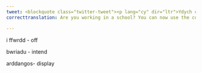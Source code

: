 ```yaml
---
tweet: <blockquote class="twitter-tweet"><p lang="cy" dir="ltr">Ydych chi&#39;n gweithio mewn ysgol? Gallwch nawr ddefnyddio&#39;r cod &#39;YsgolionMeddwl&#39; i gael 35% i ffwrdd o bris ein cardiau post, os ydych yn bwriadu defnyddio neu arddangos y cardiau yn eich dosbarth.<br><br>&gt;&gt;<a href="https://t.co/32w8XjVBkQ">https://t.co/32w8XjVBkQ</a>&lt;&lt;<a href="https://twitter.com/hashtag/IechydMeddwl?src=hash&amp;ref_src=twsrc%5Etfw">#IechydMeddwl</a> <a href="https://twitter.com/hashtag/yagym?src=hash&amp;ref_src=twsrc%5Etfw">#yagym</a> <a href="https://twitter.com/heleddowencouk?ref_src=twsrc%5Etfw">@heleddowencouk</a> <a href="https://t.co/JeZW9TmpEP">pic.twitter.com/JeZW9TmpEP</a></p>&mdash; Meddwl (@gwefanmeddwl) <a href="https://twitter.com/gwefanmeddwl/status/1283477683675041792?ref_src=twsrc%5Etfw">July 15, 2020</a></blockquote> <script async src="https://platform.twitter.com/widgets.js" charset="utf-8"></script>
correcttranslation: Are you working in a school? You can now use the code 'YsgolionMeddwl' to get 35% off the price  of our post cards, if you aim to use or display the cards in your class.

---
```

i ffwrdd - off

bwriadu - intend

arddangos- display



